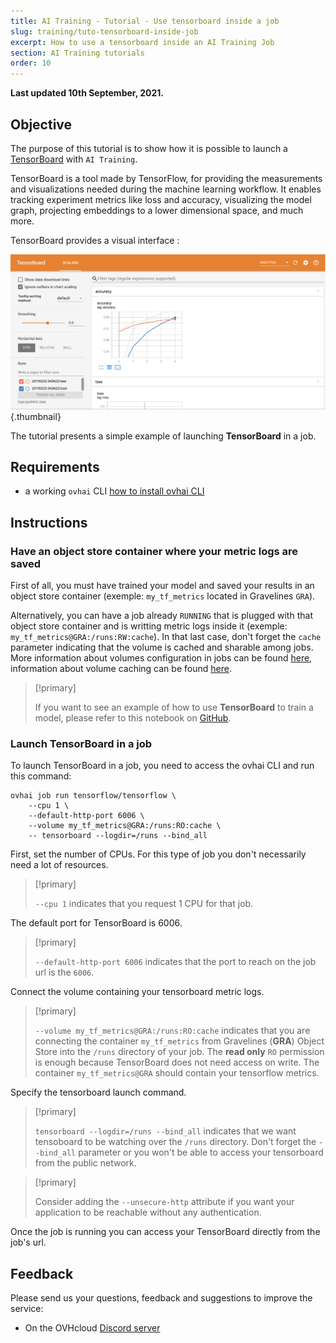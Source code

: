 ```yaml
---
title: AI Training - Tutorial - Use tensorboard inside a job
slug: training/tuto-tensorboard-inside-job
excerpt: How to use a tensorboard inside an AI Training Job
section: AI Training tutorials
order: 10
---
```


**Last updated 10th September, 2021.**

## Objective

The purpose of this tutorial is to show how it is possible to launch a [TensorBoard](https://www.tensorflow.org/tensorboard?hl=fr) with `AI Training`.

TensorBoard is a tool made by TensorFlow, for providing the measurements and visualizations needed during the machine learning workflow. It enables tracking experiment metrics like loss and accuracy, visualizing the model graph, projecting embeddings to a lower dimensional space, and much more.

TensorBoard provides a visual interface :

![image](images/overview_tensorboard.png){.thumbnail}

The tutorial presents a simple example of launching **TensorBoard** in a job.

## Requirements

- a working `ovhai` CLI [how to install ovhai CLI](https://docs.ovh.com/ie/en/publiccloud/ai/cli/install-client)

## Instructions

### Have an object store container where your metric logs are saved

First of all, you must have trained your model and saved your results in an object store container (exemple: `my_tf_metrics` located in Gravelines `GRA`).

Alternatively, you can have a job already `RUNNING` that is plugged with that object store container and is writting metric logs inside it (exemple: `my_tf_metrics@GRA:/runs:RW:cache`). In that last case, don't forget the `cache` parameter indicating that the volume is cached and sharable among jobs. More information about volumes configuration in jobs can be found [here](https://docs.ovh.com/ie/en/publiccloud/ai/cli/run-job-cli/#attaching-volumes), information about volume caching can be found [here](https://docs.ovh.com/ie/en/publiccloud/ai/data/#capabilities).

> [!primary]
>
> If you want to see an example of how to use **TensorBoard** to train a model, please refer to this notebook on [GitHub](https://github.com/ovh/ai-training-examples/blob/main/notebooks/tensorflow/tuto/notebook_tutorial_tensorboard.ipynb).

### Launch TensorBoard in a job

To launch TensorBoard in a job, you need to access the ovhai CLI and run this command:

``` {.console}
ovhai job run tensorflow/tensorflow \
    --cpu 1 \
    --default-http-port 6006 \
    --volume my_tf_metrics@GRA:/runs:RO:cache \
    -- tensorboard --logdir=/runs --bind_all
```

First, set the number of CPUs. For this type of job you don't necessarily need a lot of resources.

> [!primary]
>
> `--cpu 1` indicates that you request 1 CPU for that job.

The default port for TensorBoard is 6006.

> [!primary]
>
> `--default-http-port 6006` indicates that the port to reach on the job url is the `6006`.

Connect the volume containing your tensorboard metric logs.

> [!primary]
>
> `--volume my_tf_metrics@GRA:/runs:RO:cache` indicates that you are connecting the container `my_tf_metrics` from Gravelines (**GRA**) Object Store into the `/runs` directory of your job. The **read only** `RO` permission is enough because TensorBoard does not need access on write. The container `my_tf_metrics@GRA` should contain your tensorflow metrics.

Specify the tensorboard launch command.

> [!primary]
>
> `tensorboard --logdir=/runs --bind_all` indicates that we want tensoboard to be watching over the `/runs` directory. Don't forget the `--bind_all` parameter or you won't be able to access your tensorboard from the public network.

> [!primary]
>
> Consider adding the `--unsecure-http` attribute if you want your application to be reachable without any authentication.

Once the job is running you can access your TensorBoard directly from the job's url.

## Feedback

Please send us your questions, feedback and suggestions to improve the service:

- On the OVHcloud [Discord server](https://discord.com/invite/vXVurFfwe9) 
